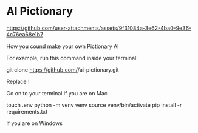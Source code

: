 # AI Pictionary

https://github.com/user-attachments/assets/9f31084a-3e62-4ba0-9e36-4c76ea68e1b7


How you cound make your own Pictionary AI

For example, run this command inside your terminal:

git clone https://github.com/<your-github-username>/ai-pictionary.git

Replace <your-github-username>!

Go on to your terminal 
If you are on Mac

touch .env
python -m venv venv 
source venv/bin/activate
pip install -r requirements.txt

If you are on Windows
